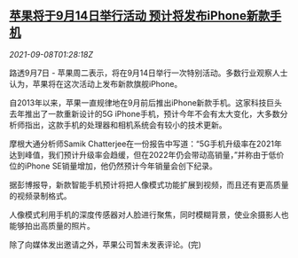 <!--1631066463000-->
[苹果将于9月14日举行活动 预计将发布iPhone新款手机](https://cn.reuters.com/article/apple-event-iphone-0908-idCNKBS2G4030)
------

<div><i>2021-09-08T01:28:18Z</i></div><p>路透9月7日 - 苹果周二表示，将在9月14日举行一次特别活动。多数行业观察人士认为，苹果将在这次活动上发布新款旗舰iPhone。</p><p>自2013年以来，苹果一直规律地在9月前后推出iPhone新款手机。这家科技巨头去年推出了一款重新设计的5G iPhone手机，预计今年不会有太大变化，大多数分析师指出，这款手机的处理器和相机系统会有较小的技术更新。</p><p>摩根大通分析师Samik Chatterjee在一份报告中写道：“5G手机升级率在2021年达到峰值，我们预计升级率会趋缓，但在2022年仍会带动高销量，”并称由于低价位的iPhone SE销量增加，他仍然预计今年销量会创下纪录。</p><p>据彭博报导，新款智能手机预计将把人像模式功能扩展到视频，而且还有更高质量的视频录制格式。</p><p>人像模式利用手机的深度传感器对人脸进行聚焦，同时模糊背景，使业余摄影人也能够拍出高质量的照片。</p><p>除了向媒体发出邀请之外，苹果公司暂未发表评论。(完)</p>
